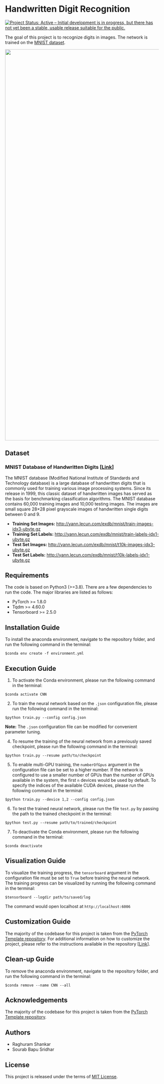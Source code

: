 # Handwritten Digit Recognition

[![Project Status: Active – Initial development is in progress, but there has not yet been a stable, usable release suitable for the public.](https://www.repostatus.org/badges/latest/wip.svg)](https://www.repostatus.org/#wip)

The goal of this project is to recognize digits in images. The network is trained on the [MNIST dataset](http://yann.lecun.com/exdb/mnist/).

<img src="https://github.com/sourabbapusridhar/handwritten-digit-recognition-using-cnns/blob/master/output/mnist-dataset.gif?raw=true" width="1280">

## Dataset
### MNIST Database of Handwritten Digits [[Link](http://yann.lecun.com/exdb/mnist/)]
The MNIST database (Modified National Institute of Standards and Technology database) is a large database of handwritten digits that is commonly used for training various image processing systems. Since its release in 1999, this classic dataset of handwritten images has served as the basis for benchmarking classification algorithms. The MNIST database contains 60,000 training images and 10,000 testing images. The images are small square 28×28 pixel grayscale images of handwritten single digits between 0 and 9.

- **Training Set Images:** http://yann.lecun.com/exdb/mnist/train-images-idx3-ubyte.gz
- **Training Set Labels:** http://yann.lecun.com/exdb/mnist/train-labels-idx1-ubyte.gz
- **Test Set Images:** http://yann.lecun.com/exdb/mnist/t10k-images-idx3-ubyte.gz
- **Test Set Labels:** http://yann.lecun.com/exdb/mnist/t10k-labels-idx1-ubyte.gz

## Requirements
The code is based on Python3 (>=3.8). There are a few dependencies to run the code. The major libraries are listed as follows:
* PyTorch >= 1.8.0
* Tqdm >= 4.60.0
* Tensorboard >= 2.5.0

## Installation Guide
To install the anaconda environment, navigate to the repository folder, and run the following command in the terminal:

```
$conda env create -f environment.yml
```

## Execution Guide
1. To activate the Conda environment, please run the following command in the terminal:

```
$conda activate CNN
```

2. To train the neural network based on the `.json` configuration file, please run the following command in the terminal:

```
$python train.py --config config.json
```

**Note:** The `.json` configuration file can be modified for convenient parameter tuning.

4. To resume the training of the neural network from a previously saved checkpoint, please run the following command in the terminal:

```
$python train.py --resume path/to/checkpoint
```

5. To enable multi-GPU training, the `numberOfGpus` argument in the configuration file can be set to a higher number. If the network is configured to use a smaller number of GPUs than the number of GPUs available in the system, the first `n` devices would be used by default. To specify the indices of the available CUDA devices, please run the following command in the terminal:

```
$python train.py --device 1,2 --config config.json
```

6. To test the trained neural network, please run the file `test.py` by passing the path to the trained checkpoint in the terminal:

```
$python test.py --resume path/to/trained/checkpoint 
```
7. To deactivate the Conda environment, please run the following command in the terminal:

```
$conda deactivate
```

## Visualization Guide
To visualize the training progress, the `tensorboard` argument in the configuration file must be set to `True` before training the neural network. The training progress can be visualized by running the following command in the terminal:

```
$tensorboard --logdir path/to/saved/log
```

The command would open localhost at `http://localhost:6006`

## Customization Guide
The majority of the codebase for this project is taken from the [PyTorch Template repository](https://github.com/victoresque/pytorch-template.git). For additional information on how to customize the project, please refer to the instructions available in the repository [[Link](https://github.com/victoresque/pytorch-template/blob/master/README.md)].

## Clean-up Guide
To remove the anaconda environment, navigate to the repository folder, and run the following command in the terminal:

```
$conda remove --name CNN --all
```

## Acknowledgements
The majority of the codebase for this project is taken from the [PyTorch Template repository](https://github.com/victoresque/pytorch-template.git).

## Authors
* Raghuram Shankar
* Sourab Bapu Sridhar

## License
This project is released under the terms of [MIT License](LICENSE).